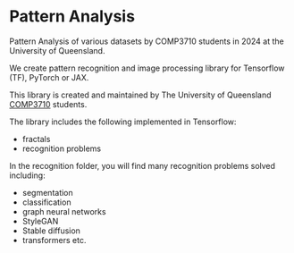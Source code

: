 # Pattern Analysis

Pattern Analysis of various datasets by COMP3710 students in 2024 at the University of Queensland.

We create pattern recognition and image processing library for Tensorflow (TF), PyTorch or JAX.

This library is created and maintained by The University of Queensland [COMP3710](https://my.uq.edu.au/programs-courses/course.html?course_code=comp3710) students.

The library includes the following implemented in Tensorflow:

- fractals
- recognition problems

In the recognition folder, you will find many recognition problems solved including:

- segmentation
- classification
- graph neural networks
- StyleGAN
- Stable diffusion
- transformers
  etc.
